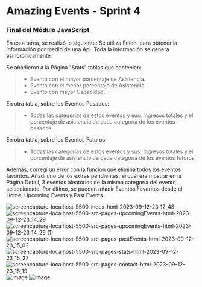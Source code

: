 # Amazing Events - Sprint 4
### Final del Módulo JavaScript

En esta tarea, se realizó lo siguiente:
Se utiliza Fetch, para obtener la información por medio de una Api. Toda la información se genera asincrónicamente.

Se añadieron a la Página "Stats" tablas que contenian:
>-  Evento con el mayor porcentaje de Asistencia.
>-  Evento con el menor porcentaje de Asistencia.
>-  Evento con mayor Capacidad.

En otra tabla, sobre los Eventos Pasados:
>- Todas las categorías de estos eventos y sus: Ingresos totales y el porcentaje de asistencia de cada categoría de los eventos pasados.

En otra tabla, sobre los Eventos Futuros:
>- Todas las categorías de estos eventos y sus: Ingresos totales y el porcentaje de asistencia de cada categoría de los eventos futuros.

Además, corregí un error con la función que elimina todos los eventos favoritos. Añadi uno de los extras pendientes, el cuál era mostrar en la Página Detail, 3 eventos aleatorios de la misma categoría del evento seleccionado. Por último, se pueden añadir Eventos Favoritos desde el Home, Upcoming Events y Past Events.

![screencapture-localhost-5500-index-html-2023-09-12-23_12_48](https://github.com/JoshuaLezcanoRepo/amazingEvents/assets/96133436/4614a956-d332-4913-ae4f-f404ec00c30f)
![screencapture-localhost-5500-src-pages-upcomingEvents-html-2023-09-12-23_14_29](https://github.com/JoshuaLezcanoRepo/amazingEvents/assets/96133436/5c571b06-a70b-4bc2-835c-6653961cab98)
![screencapture-localhost-5500-src-pages-upcomingEvents-html-2023-09-12-23_14_29 (1)](https://github.com/JoshuaLezcanoRepo/amazingEvents/assets/96133436/b96c41f3-525b-49f0-b249-161701037a17)
![screencapture-localhost-5500-src-pages-pastEvents-html-2023-09-12-23_15_02](https://github.com/JoshuaLezcanoRepo/amazingEvents/assets/96133436/9cf8e286-8316-4893-9056-504735dea2ba)
![screencapture-localhost-5500-src-pages-stats-html-2023-09-12-23_15_27](https://github.com/JoshuaLezcanoRepo/amazingEvents/assets/96133436/bb708b49-fe00-4d6f-b993-5a902e7fb0d8)
![screencapture-localhost-5500-src-pages-contact-html-2023-09-12-23_15_19](https://github.com/JoshuaLezcanoRepo/amazingEvents/assets/96133436/4615b38d-aee8-4b15-834f-f0164280d70d)
![image](https://github.com/JoshuaLezcanoRepo/amazingEvents/assets/96133436/ca691e59-2b86-45ef-8f29-0cc648e5f126)
![image](https://github.com/JoshuaLezcanoRepo/amazingEvents/assets/96133436/2731440e-c958-425b-a38c-d0e52adb0612)
